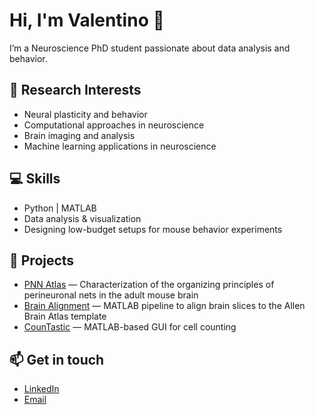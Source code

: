 # Hi, I'm Valentino 👋

I’m a Neuroscience PhD student passionate about data analysis and behavior. 

## 🔬 Research Interests
- Neural plasticity and behavior  
- Computational approaches in neuroscience
- Brain imaging and analysis  
- Machine learning applications in neuroscience  

## 💻 Skills
- Python | MATLAB
- Data analysis & visualization  
- Designing low-budget setups for mouse behavior experiments

## 📂 Projects
- [PNN Atlas](https://github.com/LeonardoLupori/wholeBrain_PNN_analysis) — Characterization of the organizing principles of perineuronal nets in the adult mouse brain  
- [Brain Alignment](https://github.com/LeonardoLupori/brainAlignment) — MATLAB pipeline to align brain slices to the Allen Brain Atlas template
- [CounTastic](https://github.com/valtot/CounTastic) — MATLAB-based GUI for cell counting

## 📫 Get in touch
- [LinkedIn](https://www.linkedin.com/in/valentino-totaro)  
- [Email](mailto:valentino.totaro@sns.it)
